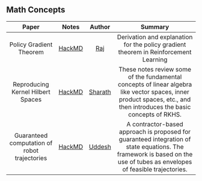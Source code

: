 ## Math Concepts

| Paper                                        | Notes                                                              | Author                                        | Summary                                                                                                                                                                  |
|:--------------------------------------------:|:------------------------------------------------------------------:|:---------------------------------------------:|:------------------------------------------------------------------------------------------------------------------------------------------------------------------------:|
| Policy Gradient Theorem                      | [HackMD](https://hackmd.io/@Raj-Ghugare/rygKPUD08)                 | [Raj](https://github.com/RajGhugare19)        | Derivation and explanation for the policy gradient theorem in Reinforcement Learning                                                                                     |
| Reproducing Kernel Hilbert Spaces            | [HackMD](https://hackmd.io/@FtbpSED3RQWclbmbmkChEA/rkTjKdRMS)      | [Sharath](https://sharathraparthy.github.io/) | These notes review some of the fundamental concepts of linear algebra like vector spaces, inner product spaces, etc., and then introduces the basic concepts of RKHS.    |
| Guaranteed computation of robot trajectories | [HackMD](https://hackmd.io/@kZ5m8OgNSouLVUfdO4Vu3w/r1CrveDuI/edit) | [Uddesh](https://github.com/uddeshtople)      | A contractor-based approach is proposed for guaranteed integration of state equations. The framework is based on the use of tubes as envelopes of feasible trajectories. |
